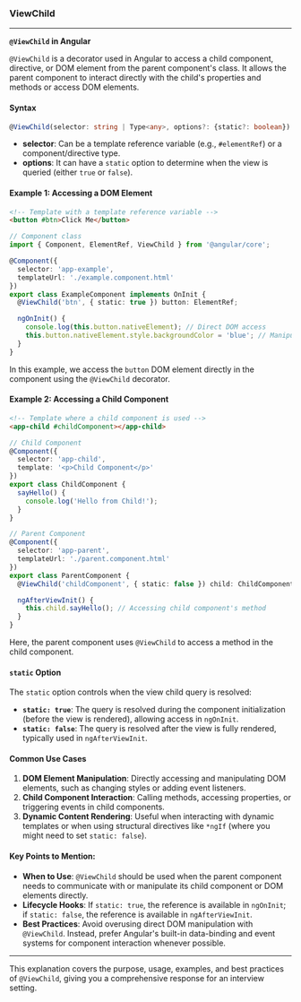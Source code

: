### ViewChild
---

**`@ViewChild` in Angular**

`@ViewChild` is a decorator used in Angular to access a child component, directive, or DOM element from the parent component's class. It allows the parent component to interact directly with the child's properties and methods or access DOM elements.

#### Syntax

```typescript
@ViewChild(selector: string | Type<any>, options?: {static?: boolean}) 
```

- **selector**: Can be a template reference variable (e.g., `#elementRef`) or a component/directive type.
- **options**: It can have a `static` option to determine when the view is queried (either `true` or `false`).

#### Example 1: Accessing a DOM Element

```html
<!-- Template with a template reference variable -->
<button #btn>Click Me</button>
```

```typescript
// Component class
import { Component, ElementRef, ViewChild } from '@angular/core';

@Component({
  selector: 'app-example',
  templateUrl: './example.component.html'
})
export class ExampleComponent implements OnInit {
  @ViewChild('btn', { static: true }) button: ElementRef;

  ngOnInit() {
    console.log(this.button.nativeElement); // Direct DOM access
    this.button.nativeElement.style.backgroundColor = 'blue'; // Manipulating DOM
  }
}
```

In this example, we access the `button` DOM element directly in the component using the `@ViewChild` decorator.

#### Example 2: Accessing a Child Component

```html
<!-- Template where a child component is used -->
<app-child #childComponent></app-child>
```

```typescript
// Child Component
@Component({
  selector: 'app-child',
  template: '<p>Child Component</p>'
})
export class ChildComponent {
  sayHello() {
    console.log('Hello from Child!');
  }
}

// Parent Component
@Component({
  selector: 'app-parent',
  templateUrl: './parent.component.html'
})
export class ParentComponent {
  @ViewChild('childComponent', { static: false }) child: ChildComponent;

  ngAfterViewInit() {
    this.child.sayHello(); // Accessing child component's method
  }
}
```

Here, the parent component uses `@ViewChild` to access a method in the child component.

#### `static` Option

The `static` option controls when the view child query is resolved:
- **`static: true`**: The query is resolved during the component initialization (before the view is rendered), allowing access in `ngOnInit`.
- **`static: false`**: The query is resolved after the view is fully rendered, typically used in `ngAfterViewInit`.

#### Common Use Cases
1. **DOM Element Manipulation**: Directly accessing and manipulating DOM elements, such as changing styles or adding event listeners.
2. **Child Component Interaction**: Calling methods, accessing properties, or triggering events in child components.
3. **Dynamic Content Rendering**: Useful when interacting with dynamic templates or when using structural directives like `*ngIf` (where you might need to set `static: false`).

#### Key Points to Mention:
- **When to Use**: `@ViewChild` should be used when the parent component needs to communicate with or manipulate its child component or DOM elements directly.
- **Lifecycle Hooks**: If `static: true`, the reference is available in `ngOnInit`; if `static: false`, the reference is available in `ngAfterViewInit`.
- **Best Practices**: Avoid overusing direct DOM manipulation with `@ViewChild`. Instead, prefer Angular's built-in data-binding and event systems for component interaction whenever possible.

---

This explanation covers the purpose, usage, examples, and best practices of `@ViewChild`, giving you a comprehensive response for an interview setting.
